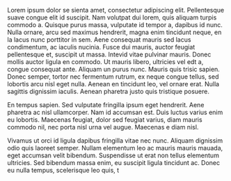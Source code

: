 Lorem ipsum dolor se sienta amet, consectetur adipiscing elit. Pellentesque suave congue elit id suscipit. Nam volutpat dui lorem, quis aliquam turpis commodo a. Quisque purus massa, vulputate id tempor a, dapibus id nunc. Nulla ornare, arcu sed maximus hendrerit, magna enim tincidunt neque, en la lacus nunc porttitor in sem. Aene consequat mauris sed lacus condimentum, ac iaculis nucinia. Fusce dui mauris, auctor feugiat pellentesque et, suscipit ut massa. Intevid vitae pulvinar mauris. Donec mollis auctor ligula en commodo. Ut mauris libero, ultricies vel edt a, congue consequat ante. Aliquam un purus nunc. Mauris quis trisic sapien. Donec semper, tortor nec fermentum rutrum, ex neque congue tellus, sed lobortis arcu nisl eget nulla. Aenean en tincidunt leo, vel ornare erat. Nulla sagittis dignissim iaculis. Aenean pharetra justo quis tristique posuere.

En tempus sapien. Sed vulputate fringilla ipsum eget hendrerit. Aene pharetra ac nisl ullamcorper. Nam id accumsan est. Duis luctus varius enim eu lobortis. Maecenas feugiat, dolor sed feugiat varius, diam mauris commodo nil, nec porta nisl urna vel augue. Maecenas e diam nisl.

Vivamus ut orci id ligula dapibus fringilla vitae nec nunc. Aliquam dignissim odio quis laoreet semper. Nullam elementum leo ac mauris mauris mauada, eget accumsan velit bibendum. Suspendisse ut erat non tellus elementum ultricies. Sed bibendum massa enim, eu suscipit ligula tincidunt ac. Donec eu nulla tempus, scelerisque leo quis, t
